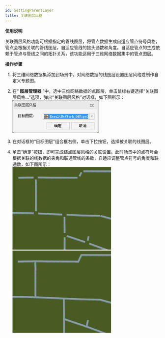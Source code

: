 ```yaml
---
id: SettingParentLayer
title: 关联图层风格
---
```

**使用说明**

关联图层风格功能可根据指定的管线图层，将管点数据生成自适应管点符号风格，管点会根据关联的管线图层，自适应管线的接头通数和角度。自适应管点的生成依赖于管点与管线之间的拓扑关系，该功能适用于三维网络数据集中的管点图层。

**操作步骤**

1. 将三维网络数据集添加到场景中，对网络数据的线图层设置图层风格或制作自定义专题图。
2. 在“ **图层管理器** ”中，选中三维网络数据的点图层，单击鼠标右键选择“关联图层风格...”选项，弹出“关联图层风格”对话框，如下图所示：  
![图：“关联图层风格”对话框](img/SettingParentLayer.png)  

3. 在对话框的“目标图层”组合框右侧，单击下拉按钮，选择被关联的线图层。
4. 单击“确定”按钮，即可完成结点图层风格的关联设置。此时场景中的点符号会根据关联的线数据的夹角和联通管线的条数，自适应调整管点符号的角度和联通数，如下图所示：   
 ![无结点的管线](img/BeforeParentLayer.png)   ![结点自适应后管线](img/AfterParentLayer.png)  
